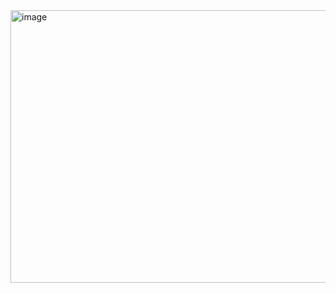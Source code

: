 <img width="577" height="436" alt="image" src="https://github.com/user-attachments/assets/96c737cd-c87d-42ea-ac28-2c0c5419d2b0" />
